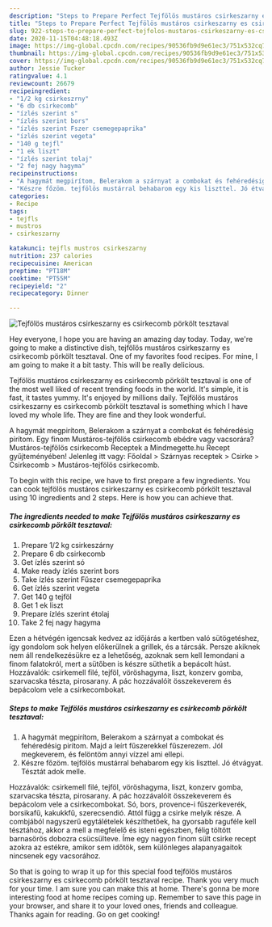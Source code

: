 ```yaml
---
description: "Steps to Prepare Perfect Tejfölös mustáros csirkeszarny es csirkecomb pörkölt tesztaval"
title: "Steps to Prepare Perfect Tejfölös mustáros csirkeszarny es csirkecomb pörkölt tesztaval"
slug: 922-steps-to-prepare-perfect-tejfolos-mustaros-csirkeszarny-es-csirkecomb-porkolt-tesztaval
date: 2020-11-15T04:48:18.493Z
image: https://img-global.cpcdn.com/recipes/90536fb9d9e61ec3/751x532cq70/tejfolos-mustaros-csirkeszarny-es-csirkecomb-porkolt-tesztaval-recept-foto.jpg
thumbnail: https://img-global.cpcdn.com/recipes/90536fb9d9e61ec3/751x532cq70/tejfolos-mustaros-csirkeszarny-es-csirkecomb-porkolt-tesztaval-recept-foto.jpg
cover: https://img-global.cpcdn.com/recipes/90536fb9d9e61ec3/751x532cq70/tejfolos-mustaros-csirkeszarny-es-csirkecomb-porkolt-tesztaval-recept-foto.jpg
author: Jessie Tucker
ratingvalue: 4.1
reviewcount: 26679
recipeingredient:
- "1/2 kg csirkeszrny"
- "6 db csirkecomb"
- "ízlés szerint s"
- "ízlés szerint bors"
- "ízlés szerint Fszer csemegepaprika"
- "ízlés szerint vegeta"
- "140 g tejfl"
- "1 ek liszt"
- "ízlés szerint tolaj"
- "2 fej nagy hagyma"
recipeinstructions:
- "A hagymát megpirítom, Belerakom a szárnyat a combokat és fehéredésig pirítom. Majd a leírt fűszerekkel fűszerezem. Jól megkeverem, és felöntöm annyi vízzel ami ellepi."
- "Készre főzöm. tejfölös mustárral behabarom egy kis liszttel. Jó étvágyat. Tésztát adok melle."
categories:
- Recipe
tags:
- tejfls
- mustros
- csirkeszarny

katakunci: tejfls mustros csirkeszarny 
nutrition: 237 calories
recipecuisine: American
preptime: "PT18M"
cooktime: "PT55M"
recipeyield: "2"
recipecategory: Dinner

---
```



![Tejfölös mustáros csirkeszarny es csirkecomb pörkölt tesztaval](https://img-global.cpcdn.com/recipes/90536fb9d9e61ec3/751x532cq70/tejfolos-mustaros-csirkeszarny-es-csirkecomb-porkolt-tesztaval-recept-foto.jpg)

Hey everyone, I hope you are having an amazing day today. Today, we're going to make a distinctive dish, tejfölös mustáros csirkeszarny es csirkecomb pörkölt tesztaval. One of my favorites food recipes. For mine, I am going to make it a bit tasty. This will be really delicious.

Tejfölös mustáros csirkeszarny es csirkecomb pörkölt tesztaval is one of the most well liked of recent trending foods in the world. It's simple, it is fast, it tastes yummy. It's enjoyed by millions daily. Tejfölös mustáros csirkeszarny es csirkecomb pörkölt tesztaval is something which I have loved my whole life. They are fine and they look wonderful.

A hagymát megpirítom, Belerakom a szárnyat a combokat és fehéredésig pirítom. Egy finom Mustáros-tejfölös csirkecomb ebédre vagy vacsorára? Mustáros-tejfölös csirkecomb Receptek a Mindmegette.hu Recept gyűjteményében! Jelenleg itt vagy: Főoldal &gt; Szárnyas receptek &gt; Csirke &gt; Csirkecomb &gt; Mustáros-tejfölös csirkecomb.


To begin with this recipe, we have to first prepare a few ingredients. You can cook tejfölös mustáros csirkeszarny es csirkecomb pörkölt tesztaval using 10 ingredients and 2 steps. Here is how you can achieve that.

<!--inarticleads1-->

##### The ingredients needed to make Tejfölös mustáros csirkeszarny es csirkecomb pörkölt tesztaval:

1. Prepare 1/2 kg csirkeszárny
1. Prepare 6 db csirkecomb
1. Get ízlés szerint só
1. Make ready ízlés szerint bors
1. Take ízlés szerint Fűszer csemegepaprika
1. Get ízlés szerint vegeta
1. Get 140 g tejföl
1. Get 1 ek liszt
1. Prepare ízlés szerint étolaj
1. Take 2 fej nagy hagyma


Ezen a hétvégén igencsak kedvez az időjárás a kertben való sütögetéshez, így gondolom sok helyen előkerülnek a grillek, és a tárcsák. Persze akiknek nem áll rendelkezésükre ez a lehetőség, azoknak sem kell lemondani a finom falatokról, mert a sütőben is készre süthetik a bepácolt húst. Hozzávalók: csirkemell filé, tejföl, vöröshagyma, liszt, konzerv gomba, szarvacska tészta, pirosarany. A pác hozzávalóit összekeverem és bepácolom vele a csirkecombokat. 

<!--inarticleads2-->

##### Steps to make Tejfölös mustáros csirkeszarny es csirkecomb pörkölt tesztaval:

1. A hagymát megpirítom, Belerakom a szárnyat a combokat és fehéredésig pirítom. Majd a leírt fűszerekkel fűszerezem. Jól megkeverem, és felöntöm annyi vízzel ami ellepi.
1. Készre főzöm. tejfölös mustárral behabarom egy kis liszttel. Jó étvágyat. Tésztát adok melle.


Hozzávalók: csirkemell filé, tejföl, vöröshagyma, liszt, konzerv gomba, szarvacska tészta, pirosarany. A pác hozzávalóit összekeverem és bepácolom vele a csirkecombokat. Só, bors, provence-i fűszerkeverék, borsikafű, kakukkfű, szerecsendió. Attól függ a csirke melyik része. A combjából nagyszerű egytálételek készíthetőek, ha gyorsabb raguféle kell tésztához, akkor a mell a megfelelő és isteni egészben, félig töltött barnasörös dobozra csücsülteve. Íme egy nagyon finom sült csirke recept azokra az estékre, amikor sem időtök, sem különleges alapanyagaitok nincsenek egy vacsorához. 

So that is going to wrap it up for this special food tejfölös mustáros csirkeszarny es csirkecomb pörkölt tesztaval recipe. Thank you very much for your time. I am sure you can make this at home. There's gonna be more interesting food at home recipes coming up. Remember to save this page in your browser, and share it to your loved ones, friends and colleague. Thanks again for reading. Go on get cooking!
